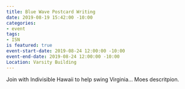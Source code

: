 ```yaml
---
title: Blue Wave Postcard Writing
date: 2019-08-19 15:42:00 -10:00
categories:
- event
tags:
- ISN
is featured: true
event-start-date: 2019-08-24 12:00:00 -10:00
event-end-date: 2019-08-24 12:00:00 -10:00
Location: Varsity Building
---
```


Join with Indivisible Hawaii to help swing Virginia...
Moes descritpion.